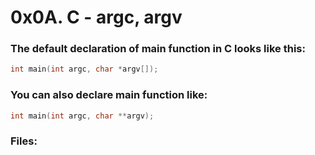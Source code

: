 # 0x0A. C - argc, argv

### The default declaration of main function in C looks like this:
```c
int main(int argc, char *argv[]);
```
### You can also declare main function like:
```c
int main(int argc, char **argv);
```

### Files:

